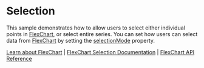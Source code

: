 Selection
======================

This sample demonstrates how to allow users to select either individual points in [FlexChart](https://www.grapecity.com/wijmo/api/classes/wijmo_chart.flexchart.html), or select entire series. You can set how users can select data from [FlexChart](https://www.grapecity.com/wijmo/api/classes/wijmo_chart.flexchart.html) by setting the [selectionMode](https://www.grapecity.com/wijmo/api/classes/wijmo_chart.flexchart.html#selectionmode) property.

[Learn about FlexChart](https://www.grapecity.com/wijmo-flexchart) | [FlexChart Selection Documentation](https://www.grapecity.com/wijmo/docs/Topics/Chart/Advanced/Selection) | [FlexChart API Reference](https://www.grapecity.com/wijmo/api/classes/wijmo_chart.flexchart.html)